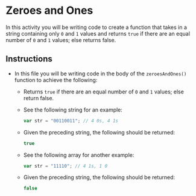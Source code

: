 # Zeroes and Ones

In this activity you will be writing code to create a function that takes in a string containing only `0` and `1` values and returns `true` if there are an equal number of `0` and `1` values; else returns false.

## Instructions

  * In this file you will be writing code in the body of the `zeroesAndOnes()` function to achieve the following:

    * Returns `true` if there are an equal number of `0` and `1` values; else return false.

    * See the following string for an example:

      ```js
      var str = "00110011"; // 4 0s, 4 1s
      ```

    * Given the preceding string, the following should be returned:

      ```js
      true
      ```

    * See the following array for another example:

      ```js
      var str = "11110"; // 4 1s, 1 0
      ```

    * Given the preceding string, the following should be returned:

      ```js
      false
      ```